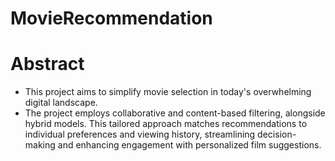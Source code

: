 # MovieRecommendation
# **Abstract**
- This project aims to simplify movie selection in today's overwhelming digital landscape. 
- The project employs collaborative and content-based filtering, alongside hybrid models. This tailored approach matches recommendations to individual preferences and viewing history, streamlining decision-making and enhancing engagement with personalized film suggestions.
